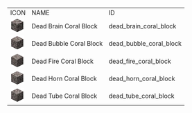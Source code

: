 <table>
	<tablebody>
		<tr>
			<td>ICON</td>
			<td>NAME</td>
			<td>ID</td>
		</tr>
		<tr>
			<td><img src="../../mc_icon/buildingBlocks/coral_block/dead_brain_coral_block.png"></td>
			<td>Dead Brain Coral Block</td>
			<td>dead_brain_coral_block</td>
		</tr>
		<tr>
			<td><img src="../../mc_icon/buildingBlocks/coral_block/dead_bubble_coral_block.png"></td>
			<td>Dead Bubble Coral Block</td>
			<td>dead_bubble_coral_block</td>
		</tr>
		<tr>
			<td><img src="../../mc_icon/buildingBlocks/coral_block/dead_fire_coral_block.png"></td>
			<td>Dead Fire Coral Block</td>
			<td>dead_fire_coral_block</td>
		</tr>
		<tr>
			<td><img src="../../mc_icon/buildingBlocks/coral_block/dead_horn_coral_block.png"></td>
			<td>Dead Horn Coral Block</td>
			<td>dead_horn_coral_block</td>
		</tr>
		<tr>
			<td><img src="../../mc_icon/buildingBlocks/coral_block/dead_tube_coral_block.png"></td>
			<td>Dead Tube Coral Block</td>
			<td>dead_tube_coral_block</td>
		</tr>
	</tablebody>
</table>